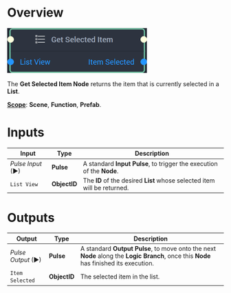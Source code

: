 # Overview

![The Get Selected Item Node.](../../../.gitbook/assets/getselecteditemnode20241.png)

The **Get Selected Item Node** returns the item that is currently selected in a **List**.

[**Scope**](../../overview.md#scopes): **Scene**, **Function**, **Prefab**.

# Inputs

|Input|Type|Description|
|---|---|---|
|*Pulse Input* (►)|**Pulse**|A standard **Input Pulse**, to trigger the execution of the **Node**.|
|`List View`|**ObjectID**|The **ID** of the desired **List** whose selected item will be returned.|

# Outputs

|Output|Type|Description|
|---|---|---|
|*Pulse Output* (►)|**Pulse**|A standard **Output Pulse**, to move onto the next **Node** along the **Logic Branch**, once this **Node** has finished its execution.|
|`Item Selected`|**ObjectID**|The selected item in the list.|


